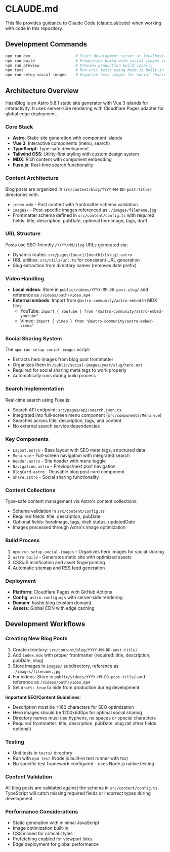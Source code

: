 # CLAUDE.md

This file provides guidance to Claude Code (claude.ai/code) when working with code in this repository.

## Development Commands

```bash
npm run dev                    # Start development server at localhost:4321
npm run build                  # Production build with social images setup
npm run preview                # Preview production build locally
npm test                       # Run unit tests using Node.js built-in test runner
npm run setup-social-images    # Organize hero images for social sharing
```

## Architecture Overview

HashBlog is an Astro 5.8.1 static site generator with Vue 3 islands for interactivity. It uses server-side rendering with Cloudflare Pages adapter for global edge deployment.

### Core Stack
- **Astro**: Static site generation with component islands
- **Vue 3**: Interactive components (menu, search)
- **TypeScript**: Type-safe development
- **Tailwind CSS**: Utility-first styling with custom design system
- **MDX**: Rich content with component embedding
- **Fuse.js**: Real-time search functionality

### Content Architecture
Blog posts are organized in `src/content/blog/YYYY-MM-DD-post-title/` directories with:
- `index.mdx` - Post content with frontmatter schema validation
- `images/` - Post-specific images referenced as `./images/filename.jpg`
- Frontmatter schema defined in `src/content/config.ts` with required fields: title, description, pubDate, optional heroImage, tags, draft

### URL Structure
Posts use SEO-friendly `/YYYY/MM/slug` URLs generated via:
- Dynamic routes: `src/pages/[year]/[month]/[slug].astro`
- URL utilities: `src/utils/url.ts` for consistent URL generation
- Slug extraction from directory names (removes date prefix)

### Video Handling
- **Local videos**: Store in `public/videos/YYYY-MM-DD-post-slug/` and reference as `/videos/path/video.mp4`
- **External embeds**: Import from `@astro-community/astro-embed` in MDX files
  - YouTube: `import { YouTube } from "@astro-community/astro-embed-youtube"`
  - Vimeo: `import { Vimeo } from "@astro-community/astro-embed-vimeo"`

### Social Sharing System
The `npm run setup-social-images` script:
- Extracts hero images from blog post frontmatter
- Organizes them in `/public/social-images/year/slug/hero.ext`
- Required for social sharing meta tags to work properly
- Automatically runs during build process

### Search Implementation
Real-time search using Fuse.js:
- Search API endpoint: `src/pages/api/search.json.ts`
- Integrated into full-screen menu component (`src/components/Menu.vue`)
- Searches across title, description, tags, and content
- No external search service dependencies

### Key Components
- `Layout.astro` - Base layout with SEO meta tags, structured data
- `Menu.vue` - Full-screen navigation with integrated search
- `Header.astro` - Site header with menu toggle
- `Navigation.astro` - Previous/next post navigation
- `BlogCard.astro` - Reusable blog post card component
- `Share.astro` - Social sharing functionality

### Content Collections
Type-safe content management via Astro's content collections:
- Schema validation in `src/content/config.ts`
- Required fields: title, description, pubDate
- Optional fields: heroImage, tags, draft status, updatedDate
- Images processed through Astro's image optimization

### Build Process
1. `npm run setup-social-images` - Organizes hero images for social sharing
2. `astro build` - Generates static site with optimized assets
3. CSS/JS minification and asset fingerprinting
4. Automatic sitemap and RSS feed generation

### Deployment
- **Platform**: Cloudflare Pages with GitHub Actions
- **Config**: `astro.config.mjs` with server-side rendering
- **Domain**: hashir.blog (custom domain)
- **Assets**: Global CDN with edge caching

## Development Workflows

### Creating New Blog Posts
1. Create directory: `src/content/blog/YYYY-MM-DD-post-title/`
2. Add `index.mdx` with proper frontmatter (required: title, description, pubDate, slug)
3. Store images in `images/` subdirectory, reference as `./images/filename.jpg`
4. For videos: Store in `public/videos/YYYY-MM-DD-post-title/` and reference as `/videos/path/video.mp4`
5. Set `draft: true` to hide from production during development

**Important SEO/Content Guidelines**:
- Description must be ≤160 characters for SEO optimization
- Hero images should be 1200x630px for optimal social sharing
- Directory names must use hyphens, no spaces or special characters
- Required frontmatter: title, description, pubDate, slug (all other fields optional)

### Testing
- Unit tests in `tests/` directory
- Run with `npm test` (Node.js built-in test runner with tsx)
- No specific test framework configured - uses Node.js native testing

### Content Validation
All blog posts are validated against the schema in `src/content/config.ts`. TypeScript will catch missing required fields or incorrect types during development.

### Performance Considerations
- Static generation with minimal JavaScript
- Image optimization built-in
- CSS inlined for critical styles
- Prefetching enabled for viewport links
- Edge deployment for global performance